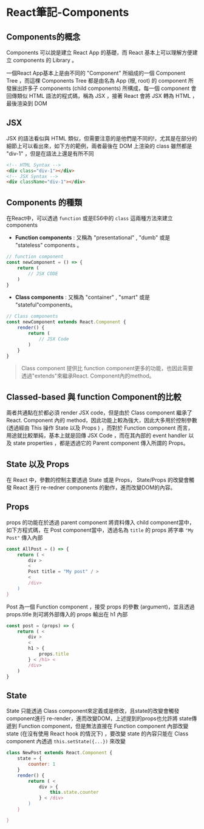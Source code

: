 # React筆記-Components

## Components的概念

Components 可以說是建立 React App 的基礎，而 React 基本上可以理解方便建立 components 的 Library 。

一個React App基本上是由不同的 "Component" 所組成的一個 Component Tree ，而這棵 Components Tree 都是由名為 App (根, root) 的 component 所發展出許多子 components (child components) 所構成，每一個 component 會回傳類似 HTML 語法的程式碼，稱為 JSX ，接著 React 會將 JSX 轉為 HTML ，最後渲染到 DOM

## JSX

JSX 的語法看似與 HTML 類似，但需要注意的是他們是不同的!，尤其是在部分的細節上可以看出來，如下方的範例，兩者最後在 DOM 上渲染的 class 雖然都是 "div-1" ，但是在語法上還是有所不同

```html
<!-- HTML Syntax -->
<div class="div-1"></div>
<!-- JSX Syntax -->
<div className="div-1"></div>
```

## Components 的種類

在React中，可以透過 `function` 或是ES6中的 `class` 這兩種方法來建立 components

*   **Function components** : 又稱為 "presentational" , "dumb" 或是 "stateless" components 。

```js
// function component
const newComponent = () => {
    return (
        // JSX CODE
    )
}
```

* **Class components** : 又稱為 "container" , "smart" 或是 "stateful"components。

```js
// Class components
const newComponent extends React.Component {
    render() {
        return (
            // JSX Code
        )
    }
}
```

> Class component 提供比 function component更多的功能，也因此需要透過"extends"來繼承React. Component內的method。

## Classed-based 與 function Component的比較

兩者共通點在於都必須 render JSX code，但是由於 Class component 繼承了 React. Component 內的 method，因此功能上較為強大，因此大多用於控制參數 (透過經由 This 操作 State 以及 Props ) ，而對於 Function component 而言，用途就比較單純，基本上就是回傳 JSX Code ，而在其內部的 event handler 以及 state properties ，都是透過它的 Parent component 傳入所謂的 Props。

## State 以及 Props

在 React 中，參數的控制主要透過 State 或是 Props， State/Props 的改變會觸發 React 進行 re-redner components 的動作，進而改變DOM的內容。

## Props

props 的功能在於透過 parent component 將資料傳入 child component當中，如下方程式碼，在 Post component當中，透過名為 `title` 的 props 將字串 `"My Post"` 傳入內部

```js
const AllPost = () => {
    return ( <
        div >
        <
        Post title = "My post" / >
        <
        /div>
    )
}
```

Post 為一個 Function component ，接受 props 的參數 (argument)，並且透過 props.title 則可將外部傳入的 props 輸出在 h1 內部

```js
const post = (props) => {
    return ( <
        div >
        <
        h1 > {
            props.title
        } < /h1> <
        /div>
    )
}
```

## State 

State 只能透過  Class component來定義或是修改，且state的改變會觸發component進行 re-render，進而改變DOM，上述提到的props也允許將 state傳遞到 Function component，但是無法直接在 Function component 內部改變 state (在沒有使用 React hook 的情況下) ，要改變 state 的內容只能在 Class component 內透過 `this.setState({...})` 來改變

```js
class NewPost extends React.Component {
    state = {
        counter: 1
    }
    render() {
        return ( <
            div > {
                this.state.counter
            } < /div>
        )
    }

}
```
